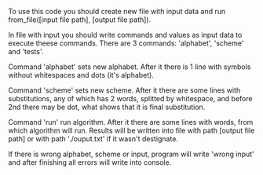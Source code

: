 To use this code you should create new file with input data and run from_file([input file path], [output file path]). 

In file with input you should write commands and values as input data to execute theese commands. There are 3 commands: 'alphabet', 'scheme' and 'tests'. 

Command 'alphabet' sets new alphabet. After it there is 1 line with symbols without whitespaces and dots (it's alphabet).

Command 'scheme' sets new scheme. After it there are some lines with substitutions, any of which has 2 words, splitted by whitespace, and before 2nd there may be dot, what shows that it is final substitution.

Command 'run' run algorithm. After it there are some lines with words, from which algorithm will run. Results will be written into file with path [output file path] or with path './ouput.txt' if it wasn't destignate.

If there is wrong alphabet, scheme or input, program will write 'wrong input' and after finishing all errors will write into console.

